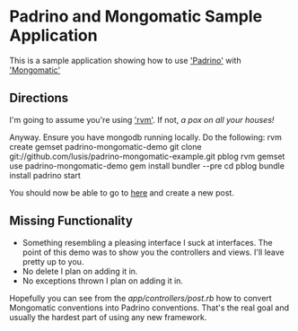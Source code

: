Padrino and Mongomatic Sample Application
=========================================

This is a sample application showing how to use ['Padrino'](http://padrinorb.com) with ['Mongomatic'](http://mongomatic.com)

Directions
----------
I'm going to assume you're using ['rvm'](http://rvm.beginrescueend.com). If not, *a pox on all your houses!*

Anyway. Ensure you have mongodb running locally. Do the following:
	rvm create gemset padrino-mongomatic-demo
	git clone git://github.com/lusis/padrino-mongomatic-example.git pblog
	rvm gemset use padrino-mongomatic-demo
	gem install bundler --pre
	cd pblog
	bundle install
	padrino start

You should now be able to go to [here](http://localhost:3000/post/new) and create a new post.

Missing Functionality
---------------------
- Something resembling a pleasing interface
I suck at interfaces. The point of this demo was to show you the controllers and views. I'll leave pretty up to you.
- No delete
I plan on adding it in.
- No exceptions thrown
I plan on adding it in.

Hopefully you can see from the _app/controllers/post.rb_ how to convert Mongomatic conventions into Padrino conventions. That's the real goal and usually the hardest part of using any new framework.
	
